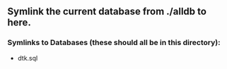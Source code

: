 
## Symlink the current database from ./alldb to here.


### Symlinks to Databases (these should all be in this directory):
- dtk.sql
